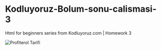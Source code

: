 # Kodluyoruz-Bolum-sonu-calismasi-3
Html for beginners series from Kodluyoruz.com  | Homework 3

![Profiterol Tarifi](https://github.com/YYigitGokmen/Kodluyoruz-Bolum-sonu-calismasi-3/assets/157407435/649a649b-43b8-4619-bde9-843781d39f4f)
